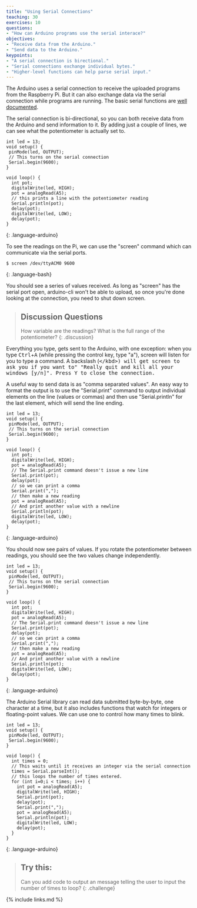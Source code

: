 ```yaml
---
title: "Using Serial Connections"
teaching: 30
exercises: 10
questions:
- "How can Arduino programs use the serial interace?"
objectives:
- "Receive data from the Arduino."
- "Send data to the Arduino."
keypoints:
- "A serial connection is birectional."
- "Serial connections exchange individual bytes."
- "Higher-level functions can help parse serial input."
---
```


The Arduino uses a serial connection to receive the uploaded programs from the Raspberry Pi. But it can also exchange data via the serial connection while programs are running. The basic serial functions are [well documented](https://www.arduino.cc/reference/en/language/functions/communication/serial/).

The serial connection is bi-directional, so you can both receive data from the Arduino and send information to it.  By adding just a couple of lines, we can see what the potentiometer is actually set to.

~~~
int led = 13;
void setup() {
 pinMode(led, OUTPUT);
 // This turns on the serial connection
 Serial.begin(9600);
}

void loop() {
  int pot;
  digitalWrite(led, HIGH);
  pot = analogRead(A5);
  // this prints a line with the potentiometer reading
  Serial.println(pot);
  delay(pot);
  digitalWrite(led, LOW);
  delay(pot);
}
~~~
{: .language-arduino}

To see the readings on the Pi, we can use the "screen" command which can communicate via the serial ports.

~~~
$ screen /dev/ttyACM0 9600
~~~
{: .language-bash}

You should see a series of values received. As long as "screen" has the serial port open, arduino-cli won't be able to upload, so once you're done looking at the connection, you need to shut down screen.

> ## Discussion Questions
> How variable are the readings? What is the full range of the potentiometer?
{: .discussion}

Everything you type, gets sent to the Arduino, with one exception: when you type <kbd>Ctrl</kbd>+<kbd>A</kbd> (while pressing the control key, type "a"), screen will listen for you to type a command. A backslash (<kbd>\</kbd>) will get screen to ask you if you want to" "Really quit and kill all your windows [y/n]". Press <kbd>Y</kbd> to close the connection.

A useful way to send data is as "comma separated values". An easy way to format the output is to use the "Serial.print" command to output individual elements on the line (values or commas) and then use "Serial.println" for the last element, which will send the line ending.

~~~
int led = 13;
void setup() {
 pinMode(led, OUTPUT);
 // This turns on the serial connection
 Serial.begin(9600);
}

void loop() {
  int pot;
  digitalWrite(led, HIGH);
  pot = analogRead(A5);
  // The Serial.print command doesn't issue a new line
  Serial.print(pot);
  delay(pot);
  // so we can print a comma
  Serial.print(",");
  // then make a new reading
  pot = analogRead(A5);
  // And print another value with a newline
  Serial.println(pot);
  digitalWrite(led, LOW);
  delay(pot);
}
~~~
{: .language-arduino}

You should now see pairs of values. If you rotate the potentiometer between readings, you should see the two values change independently.

~~~
int led = 13;
void setup() {
 pinMode(led, OUTPUT);
 // This turns on the serial connection
 Serial.begin(9600);
}

void loop() {
  int pot;
  digitalWrite(led, HIGH);
  pot = analogRead(A5);
  // The Serial.print command doesn't issue a new line
  Serial.print(pot);
  delay(pot);
  // so we can print a comma
  Serial.print(",");
  // then make a new reading
  pot = analogRead(A5);
  // And print another value with a newline
  Serial.println(pot);
  digitalWrite(led, LOW);
  delay(pot);
}
~~~
{: .language-arduino}

The Arduino Serial library can read data submitted byte-by-byte, one character at a time, but it also includes functions that watch for integers or floating-point values. We can use one to control how many times to blink.

~~~
int led = 13;
void setup() {
 pinMode(led, OUTPUT);
 Serial.begin(9600);
}

void loop() {
  int times = 0;
  // This waits until it receives an integer via the serial connection
  times = Serial.parseInt();
  // this loops the number of times entered.
  for (int i=0;i < times; i++) {  
    int pot = analogRead(A5);
    digitalWrite(led, HIGH);
    Serial.print(pot);
    delay(pot);
    Serial.print(",");
    pot = analogRead(A5);
    Serial.println(pot);
    digitalWrite(led, LOW);
    delay(pot);
  }
}
~~~
{: .language-arduino}

> ## Try this:
>
> Can you add code to output an message telling the user to input the number of times to loop?
{: .challenge}

{% include links.md %}
